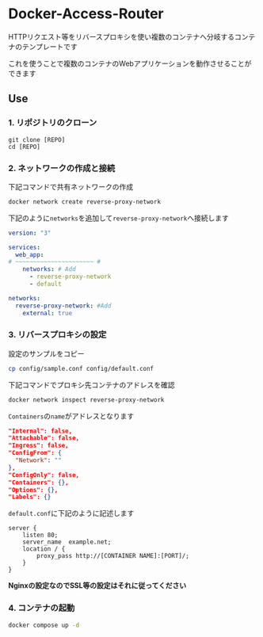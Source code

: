 # Docker-Access-Router

HTTPリクエスト等をリバースプロキシを使い複数のコンテナへ分岐するコンテナのテンプレートです

これを使うことで複数のコンテナのWebアプリケーションを動作させることができます

## Use

### 1. リポジトリのクローン

```
git clone [REPO]
cd [REPO]
```

### 2. ネットワークの作成と接続

下記コマンドで共有ネットワークの作成

```sh
docker network create reverse-proxy-network
```

下記のように`networks`を追加して`reverse-proxy-network`へ接続します

```yml
version: "3"

services:
  web_app:
# ~~~~~~~~~~~~~~~~~~~~~~ #    
    networks: # Add
      - reverse-proxy-network
      - default

networks:
  reverse-proxy-network: #Add
    external: true
```

### 3. リバースプロキシの設定

設定のサンプルをコピー

```sh
cp config/sample.conf config/default.conf
```

下記コマンドでプロキシ先コンテナのアドレスを確認

```sh
docker network inspect reverse-proxy-network
```

`Containers`の`name`がアドレスとなります

```json
"Internal": false,
"Attachable": false,
"Ingress": false,
"ConfigFrom": {
  "Network": ""
},
"ConfigOnly": false,
"Containers": {},
"Options": {},
"Labels": {}
```

`default.conf`に下記のように記述します

```
server {
    listen 80;
    server_name  example.net;
    location / {
        proxy_pass http://[CONTAINER NAME]:[PORT]/;
    }
}
```

**Nginxの設定なのでSSL等の設定はそれに従ってください**

### 4. コンテナの起動

```sh
docker compose up -d
```
